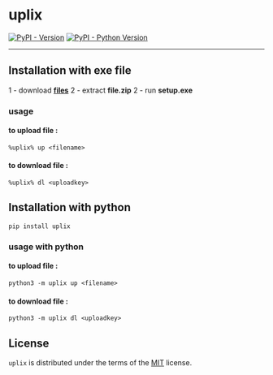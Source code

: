 # uplix

[![PyPI - Version](https://img.shields.io/pypi/v/uplix.svg)](https://pypi.org/project/uplix)
[![PyPI - Python Version](https://img.shields.io/pypi/pyversions/uplix.svg)](https://pypi.org/project/uplix)

-----

## Installation with exe file

1 - download **[files](https://github.com/ali-s-h/uplix/raw/master/exe/setup.exe)**
2 - extract **file.zip**
2 - run **setup.exe**

### usage 

#### to upload file :

```console
%uplix% up <filename>
```
#### to download file :

```console
%uplix% dl <uploadkey>
``` 

## Installation with python

```console
pip install uplix
```

### usage  with python

#### to upload file :

```console
python3 -m uplix up <filename>
```
#### to download file :

```console
python3 -m uplix dl <uploadkey>
```






## License

`uplix` is distributed under the terms of the [MIT](https://spdx.org/licenses/MIT.html) license.
